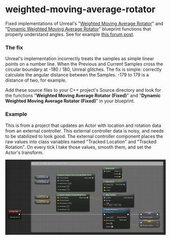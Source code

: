 # weighted-moving-average-rotator
Fixed implementations of Unreal's "[Weighted Moving Average Rotator](https://docs.unrealengine.com/4.27/en-US/BlueprintAPI/Math/Smoothing/WeightedMovingAverageRotator/)" and "[Dynamic Weighted Moving Average Rotator](https://docs.unrealengine.com/4.27/en-US/BlueprintAPI/Math/Smoothing/DynamicWeightedMovingAverageRota-/)" blueprint functions that properly understand angles. See for example [this forum post](https://forums.unrealengine.com/t/problems-with-weighted-moving-average-rotator/481949).

### The fix
Unreal's implementation incorrectly treats the samples as simple linear points on a number line. When the Previous and Current Samples cross the circular boundary at -180 / 180, Unreal glitches. The fix is simple: correctly calculate the angular distance between the Samples. -179 to 179 is a distance of two, for example.

Add these source files to your C++ project's Source directory and look for the functions "**Weighted Moving Average Rotator (Fixed)**" and "**Dynamic Weighted Moving Average Rotator (Fixed)**" in your blueprint.

### Example
This is from a project that updates an Actor with location and rotation data from an external controller. This external controller data is noisy, and needs to be stabilized to look good. The external controller component places the raw values into class variables named "Tracked Location" and "Tracked Rotation". On every tick I take those values, smooth them, and set the Actor's transform.

![Example Usage](usage.png)
